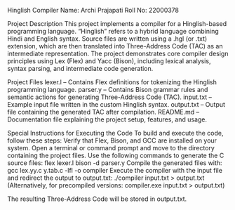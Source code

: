 Hinglish Compiler
Name: Archi Prajapati
Roll No: 22000378

Project Description
This project implements a compiler for a Hinglish-based programming language. “Hinglish” refers to a hybrid language combining Hindi and English syntax. Source files are written using a .hgl (or .txt) extension, which are then translated into Three-Address Code (TAC) as an intermediate representation.
The project demonstrates core compiler design principles using Lex (Flex) and Yacc (Bison), including lexical analysis, syntax parsing, and intermediate code generation.

Project Files
lexer.l – Contains Flex definitions for tokenizing the Hinglish programming language.
parser.y – Contains Bison grammar rules and semantic actions for generating Three-Address Code (TAC).
input.txt – Example input file written in the custom Hinglish syntax.
output.txt – Output file containing the generated TAC after compilation.
README.md – Documentation file explaining the project setup, features, and usage.

Special Instructions for Executing the Code
To build and execute the code, follow these steps:
Verify that Flex, Bison, and GCC are installed on your system.
Open a terminal or command prompt and move to the directory containing the project files.
Use the following commands to generate the C source files:
  flex lexer.l
  bison -d parser.y
Compile the generated files with:
  gcc lex.yy.c y.tab.c -lfl -o compiler
Execute the compiler with the input file and redirect the output to output.txt:
  ./compiler input.txt > output.txt
(Alternatively, for precompiled versions:
compiler.exe input.txt > output.txt)

The resulting Three-Address Code will be stored in output.txt.

